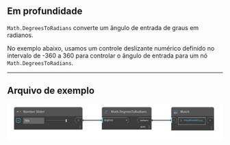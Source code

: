## Em profundidade
`Math.DegreesToRadians` converte um ângulo de entrada de graus em radianos.

No exemplo abaixo, usamos um controle deslizante numérico definido no intervalo de -360 a 360 para controlar o ângulo de entrada para um nó `Math.DegreesToRadians`.
___
## Arquivo de exemplo

![Math.DegreesToRadians](./DSCore.Math.DegreesToRadians_img.jpg)
